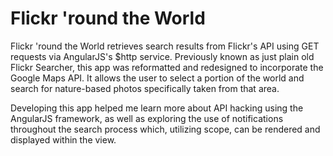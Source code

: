 # Flickr 'round the World

Flickr 'round the World retrieves search results from Flickr's API using GET requests via AngularJS's $http service. Previously known as just plain old Flickr Searcher, this app was reformatted and redesigned to incorporate the Google Maps API. It allows the user to select a portion of the world and search for nature-based photos specifically taken from that area.

Developing this app helped me learn more about API hacking using the AngularJS framework, as well as exploring the use of notifications throughout the search process which, utilizing scope, can be rendered and displayed within the view.

